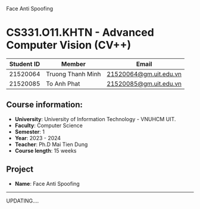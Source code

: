 Face Anti Spoofing

# CS331.O11.KHTN - Advanced Computer Vision (CV++)
|**Student ID**| **Member**|**Email**|
|-----------|-----------|-----------|
|21520064|Truong Thanh Minh|21520064@gm.uit.edu.vn|
|21520085|To Anh Phat|21520085@gm.uit.edu.vn|

## Course information:
- **University**: University of Information Technology - VNUHCM UIT.
- **Faculty**: Computer Science
- **Semester**: 1
- **Year**: 2023 - 2024
- **Teacher**: Ph.D Mai Tien Dung
- **Course length**: 15 weeks

## Project
- **Name**: Face Anti Spoofing

----
UPDATING....
